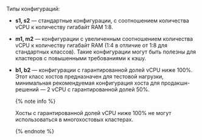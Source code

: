 Типы конфигураций:

* **s1, s2** — стандартные конфигурации, с соотношением количества vCPU к количеству гигабайт RAM 1:8.
* **m1, m2** — конфигурации с увеличенным соотношением количества vCPU к количеству гигабайт RAM (1:4 в отличие от 1:8 для стандартных классов). Такие конфигурации могут быть полезны для кластеров с повышенными требованиями к кэшу.
* **b1, b2** — конфигурации с гарантированной долей vCPU ниже 100%. Этот класс хостов предназначен для тестовой нагрузки, минимальная рекомендуемая конфигурация хоста для продакшн-решений — 2 vCPU с гарантированной долей 50%.

  {% note info %}

  Хосты с гарантированной долей vCPU ниже 100% не могут использоваться в многохостовых кластерах.  

  {% endnote %}
